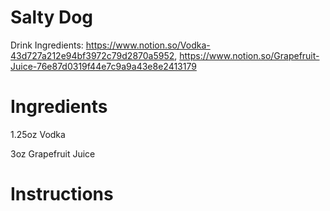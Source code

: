 # Salty Dog

Drink Ingredients: https://www.notion.so/Vodka-43d727a212e94bf3972c79d2870a5952, https://www.notion.so/Grapefruit-Juice-76e87d0319f44e7c9a9a43e8e2413179

# Ingredients

1.25oz Vodka

3oz Grapefruit Juice

# Instructions